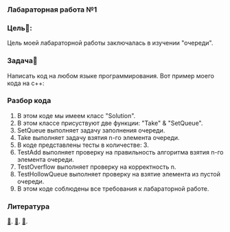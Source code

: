 ### Лабараторная работа №1
### Цель📌:

Цель моей лабараторной работы заключалась в изучении "очереди".

### Задача📑

Написать код на любом языке программирования.
Вот пример моего кода на с++:


### Разбор кода
1. В этом коде мы имеем класс "Solution".
2. В этом классе присуствуют две функции: "Take" & "SetQueue".
3. SetQueue выполняет задачу заполнения очереди.
4. Take выполняет задачу взятия n-го элемента очереди.
5. В коде представлены тесты в количестве: 3.
6. TestAdd выполняет проверку на правильность алгоритма взятия n-го элемента очереди.
7. TestOverflow выполняет проверку на корректность n.
8. TestHollowQueue выполняет проверку на взятие элемента из пустой очереди.
9. В этом коде соблюдены все требования к лабараторной работе.

### Литература
<a href="https://www.klex.ru/1718">📗</a>.
<a href="https://www.google.by/books/edition/%D0%9E%D0%BB%D0%B8%D0%BC%D0%BF%D0%B8%D0%B0%D0%B4%D0%BD%D0%BE%D0%B5_%D0%BF%D1%80%D0%BE%D0%B3%D1%80%D0%B0%D0%BC%D0%BC/34KzDwAAQBAJ?hl=ru&gbpv=1&printsec=frontcover">📘</a>.
<a href="https://cchgeu.ru/upload/iblock/8b4/nrwdckls1bi7zzrfr2fnwx88145v1341/metodichka-Informatika-1.pdf">📕</a>.
